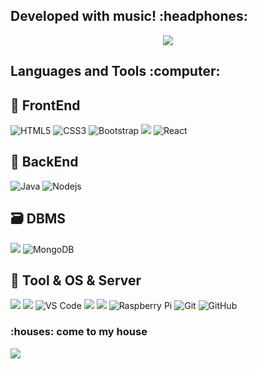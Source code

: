 <h2>
  Developed with music! :headphones:
</h2>

<p align="center">
  <a href="https://open.spotify.com/artist/2VEhCJcrJVAkHDTEMofdiM">
    <img src="https://andyruwruw.vercel.app/api/now-playing">
  </a>
</p>
<h2>
  Languages and Tools :computer:
</h2>

## 🎨 FrontEnd
![HTML5](https://img.shields.io/badge/-HTML5-E34F26?style=flat-square&logo=html5&logoColor=white)
![CSS3](https://img.shields.io/badge/-CSS3-1572B6?style=flat-square&logo=css3)
![Bootstrap](https://img.shields.io/badge/-Bootstrap-563D7C?style=flat-square&logo=bootstrap)
<img src="https://img.shields.io/badge/JavaScript-F7DF1E?style=flat-square&logo=JavaScript&logoColor=white"/></a>
![React](https://img.shields.io/badge/-React-000099?style=flat-square&logo=react)
## 🧠 BackEnd
![Java](https://img.shields.io/badge/-java-E34A86?style=flat-square&logo=java)
![Nodejs](https://img.shields.io/badge/-Nodejs-333300?style=flat-square&logo=Node.js)
## 🗃️ DBMS
<img src="https://img.shields.io/badge/MySQL-4479A1?style=flat-square&logo=MySQL&logoColor=white"/></a>
![MongoDB](https://img.shields.io/badge/-MongoDB-9999cc?style=flat-square&logo=mongodb)
## 🧰 Tool & OS & Server
<img src="https://img.shields.io/badge/ASUS-000000?style=flat-square&logo=ASUS&logoColor=white"/></a>
<img src="https://img.shields.io/badge/Eclipse-3766AB?style=flat-square&logo=Eclipse&logoColor=white"/></a>
![VS Code](https://img.shields.io/badge/-VS%20Code-007ACC?style=flat-square&logo=visual-studio-code)
<img src="https://img.shields.io/badge/Linux-FCC624?style=flat-square&logo=Linux&logoColor=white"/></a>
<img src="https://img.shields.io/badge/Apache Tomcat-cc9999?style=flat-square&logo=ApacheTomcat&logoColor=white"/></a>
![Raspberry Pi](https://img.shields.io/badge/-Raspberry%20Pi-C51A4A?style=flat-square&logo=Raspberry-Pi)
![Git](https://img.shields.io/badge/-Git-black?style=flat-square&logo=git)
![GitHub](https://img.shields.io/badge/-GitHub-181717?style=flat-square&logo=github)

<h3>
  <span> :houses: come to my house </span>
</h3>
 <a href="http://2themoon.iptime.org/"> 
    <img src="https://img.shields.io/badge/2theMoon's Web Server-4285F4?style=flat-square&logo=GoogleChrome&logoColor=white"/>
  </a>
